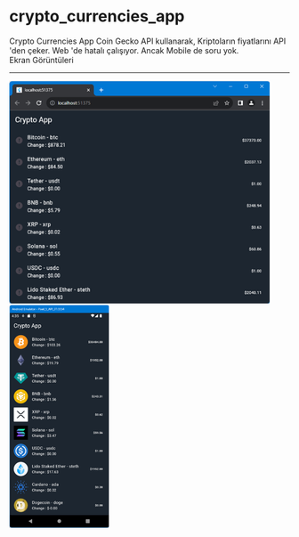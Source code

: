 # crypto_currencies_app

Crypto Currencies App
Coin Gecko API kullanarak, Kriptoların fiyatlarını API 'den çeker.
Web 'de hatalı çalışıyor. Ancak Mobile de soru yok. 
<BR>
Ekran Görüntüleri
<HR>
<img src="https://github.com/VedatBiner/flutter-codes/blob/master/crypto_currencies_app/screen_shots/img-01.png" height="400em"/>
<img src="https://github.com/VedatBiner/flutter-codes/blob/master/crypto_currencies_app/screen_shots/img-02.png" height="400em"/>